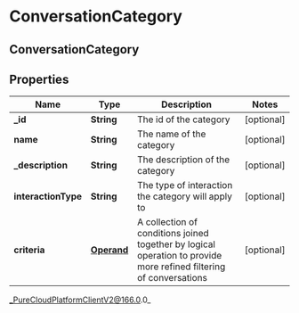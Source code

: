 # ConversationCategory

## ConversationCategory

## Properties

|Name | Type | Description | Notes|
|------------ | ------------- | ------------- | -------------|
| **_id** | **String** | The id of the category | [optional] |
| **name** | **String** | The name of the category | [optional] |
| **_description** | **String** | The description of the category | [optional] |
| **interactionType** | **String** | The type of interaction the category will apply to | [optional] |
| **criteria** | [**Operand**](Operand) | A collection of conditions joined together by logical operation to provide more refined filtering of conversations | [optional] |



_PureCloudPlatformClientV2@166.0.0_
